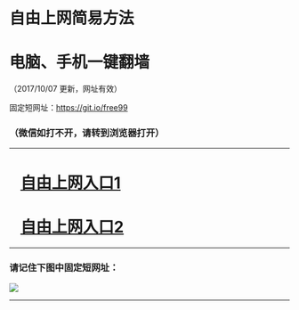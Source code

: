 ﻿# 自由上网简易方法

# 电脑、手机一键翻墙

（2017/10/07 更新，网址有效）

固定短网址：https://git.io/free99

### （微信如打不开，请转到浏览器打开）


***





# &nbsp;&nbsp; <a href="http://ft1306513841.fwq-tz-1001.info/fwqtz01.html?t=10070018604 " target="_blank">自由上网入口1</a>
# &nbsp;&nbsp; <a href="http://ft1648926043.fwq-tz-1002.info/fwqtz02.html?t=100700130206 " target="_blank">自由上网入口2</a>
***

### 请记住下图中固定短网址：

<img src="https://s3-us-west-2.amazonaws.com/fwq-1001/yjfq-20170905okok.png" /> 


***

